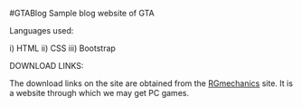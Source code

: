#GTABlog
Sample blog website of GTA

Languages used:

i) HTML
ii) CSS
iii) Bootstrap


DOWNLOAD LINKS:

The download links on the site are obtained from the [RGmechanics](https://repack-mechanics.com/) site.
It is a website through which we may get PC games.

